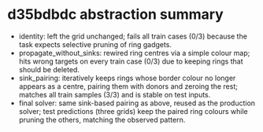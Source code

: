 d35bdbdc abstraction summary
============================

- identity: left the grid unchanged; fails all train cases (0/3) because the task expects selective pruning of ring gadgets.
- propagate_without_sinks: rewired ring centres via a simple colour map; hits wrong targets on every train case (0/3) due to keeping rings that should be deleted.
- sink_pairing: iteratively keeps rings whose border colour no longer appears as a centre, pairing them with donors and zeroing the rest; matches all train samples (3/3) and is stable on test inputs.
- final solver: same sink-based pairing as above, reused as the production solver; test predictions (three grids) keep the paired ring colours while pruning the others, matching the observed pattern.
